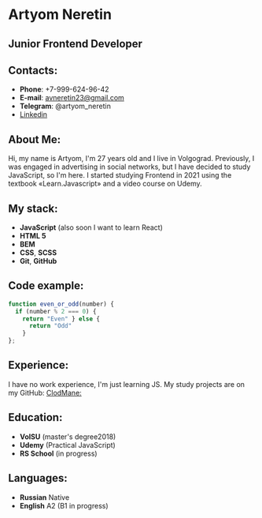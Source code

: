 # Artyom Neretin
## Junior Frontend Developer

## Contacts:
* __Phone__: +7-999-624-96-42
* __E-mail__: avneretin23@gmail.com
* __Telegram__: @artyom_neretin
* [Linkedin](https://www.linkedin.com/in/artyom-neretin-26250b224/)

## About Me:
Hi, my name is Artyom, I'm 27 years old and I live in Volgograd. Previously, I was engaged in advertising in social networks, but I have decided to study JavaScript, so I'm here. I started studying Frontend in 2021 using the textbook «Learn.Javascript» and a video course on Udemy.

## My stack:
* __JavaScript__ (also soon I want to learn React)
* __HTML 5__
* __BEM__
* __CSS__, __SCSS__
* __Git__, __GitHub__

## Code example:

```javascript
function even_or_odd(number) {
  if (number % 2 === 0) {
    return "Even" } else {
      return "Odd"
    }
};
```

## Experience:
I have no work experience, I'm just learning JS. My study projects are on my GitHub:
[ClodMane:](https://github.com/ClodMane?tab=repositories)

## Education:
* __VolSU__ (master's degree2018)
* __Udemy__ (Practical JavaScript)
* __RS School__ (in progress)

## Languages:
* __Russian__ Native
* __English__ A2 (B1 in progress)